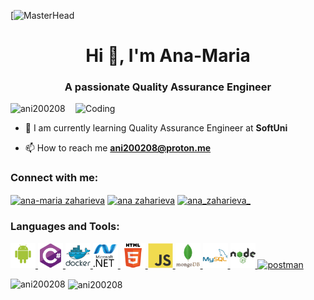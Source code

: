 [![MasterHead](https://media.licdn.com/dms/image/C4E16AQEv3e9_-eJbpA/profile-displaybackgroundimage-shrink_200_800/0/1615283393774?e=2147483647&v=beta&t=kI7KB3pgdRXoeSRkqujcefB1u5ThDOKMqwTfcCUYiFs)
<h1 align="center">Hi 👋, I'm Ana-Maria</h1>
<h3 align="center">A passionate Quality Assurance Engineer</h3>
<img align="right" alt="Coding" width="400" src="https://encrypted-tbn0.gstatic.com/images?q=tbn:ANd9GcTHx5uXbK0GQVIUKUMPs8Bsxuv2aPcdlBqbeg&usqp=CAU>

<p align="left"> <img src="https://komarev.com/ghpvc/?username=ani200208&label=Profile%20views&color=0e75b6&style=flat" alt="ani200208" /> </p>

- 🌱 I am currently learning Quality Assurance Engineer at **SoftUni**

- 📫 How to reach me **ani200208@proton.me**

<h3 align="left">Connect with me:</h3>
<p align="left">
<a href="https://linkedin.com/in/ana-maria zaharieva" target="blank"><img align="center" src="https://raw.githubusercontent.com/rahuldkjain/github-profile-readme-generator/master/src/images/icons/Social/linked-in-alt.svg" alt="ana-maria zaharieva" height="30" width="40" /></a>
<a href="https://fb.com/ana zaharieva" target="blank"><img align="center" src="https://raw.githubusercontent.com/rahuldkjain/github-profile-readme-generator/master/src/images/icons/Social/facebook.svg" alt="ana zaharieva" height="30" width="40" /></a>
<a href="https://instagram.com/ana_zaharieva_" target="blank"><img align="center" src="https://raw.githubusercontent.com/rahuldkjain/github-profile-readme-generator/master/src/images/icons/Social/instagram.svg" alt="ana_zaharieva_" height="30" width="40" /></a>
</p>

<h3 align="left">Languages and Tools:</h3>
<p align="left"> <a href="https://developer.android.com" target="_blank" rel="noreferrer"> <img src="https://raw.githubusercontent.com/devicons/devicon/master/icons/android/android-original-wordmark.svg" alt="android" width="40" height="40"/> </a> <a href="https://www.w3schools.com/cs/" target="_blank" rel="noreferrer"> <img src="https://raw.githubusercontent.com/devicons/devicon/master/icons/csharp/csharp-original.svg" alt="csharp" width="40" height="40"/> </a> <a href="https://www.docker.com/" target="_blank" rel="noreferrer"> <img src="https://raw.githubusercontent.com/devicons/devicon/master/icons/docker/docker-original-wordmark.svg" alt="docker" width="40" height="40"/> </a> <a href="https://dotnet.microsoft.com/" target="_blank" rel="noreferrer"> <img src="https://raw.githubusercontent.com/devicons/devicon/master/icons/dot-net/dot-net-original-wordmark.svg" alt="dotnet" width="40" height="40"/> </a> <a href="https://www.w3.org/html/" target="_blank" rel="noreferrer"> <img src="https://raw.githubusercontent.com/devicons/devicon/master/icons/html5/html5-original-wordmark.svg" alt="html5" width="40" height="40"/> </a> <a href="https://developer.mozilla.org/en-US/docs/Web/JavaScript" target="_blank" rel="noreferrer"> <img src="https://raw.githubusercontent.com/devicons/devicon/master/icons/javascript/javascript-original.svg" alt="javascript" width="40" height="40"/> </a> <a href="https://www.mongodb.com/" target="_blank" rel="noreferrer"> <img src="https://raw.githubusercontent.com/devicons/devicon/master/icons/mongodb/mongodb-original-wordmark.svg" alt="mongodb" width="40" height="40"/> </a> <a href="https://www.mysql.com/" target="_blank" rel="noreferrer"> <img src="https://raw.githubusercontent.com/devicons/devicon/master/icons/mysql/mysql-original-wordmark.svg" alt="mysql" width="40" height="40"/> </a> <a href="https://nodejs.org" target="_blank" rel="noreferrer"> <img src="https://raw.githubusercontent.com/devicons/devicon/master/icons/nodejs/nodejs-original-wordmark.svg" alt="nodejs" width="40" height="40"/> </a> <a href="https://postman.com" target="_blank" rel="noreferrer"> <img src="https://www.vectorlogo.zone/logos/getpostman/getpostman-icon.svg" alt="postman" width="40" height="40"/> </a> </p>

<p><img align="left" src="https://github-readme-stats.vercel.app/api/top-langs?username=ani200208&show_icons=true&locale=en&layout=compact" alt="ani200208" /></p>

<p>&nbsp;<img align="center" src="https://github-readme-stats.vercel.app/api?username=ani200208&show_icons=true&locale=en" alt="ani200208" /></p>

